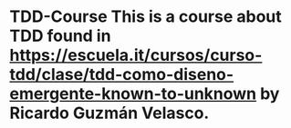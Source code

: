 # TDD-Course This is a course about TDD found in https://escuela.it/cursos/curso-tdd/clase/tdd-como-diseno-emergente-known-to-unknown by Ricardo Guzmán Velasco.
